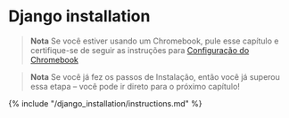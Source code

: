 # Django installation

> **Nota** Se você estiver usando um Chromebook, pule esse capítulo e certifique-se de seguir as instruções para 
[Configuração do Chromebook](../chromebook_setup/README.md)

> **Nota** Se você já fez os passos de Instalação, então você já superou essa etapa – você pode ir direto para o próximo
capítulo!

{% include "/django_installation/instructions.md" %}
